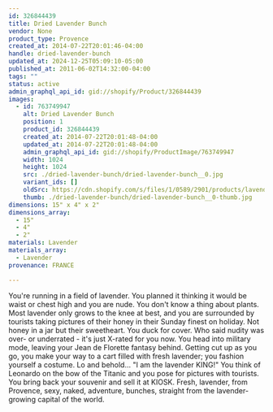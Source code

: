 ```yaml
---
id: 326844439
title: Dried Lavender Bunch
vendor: None
product_type: Provence
created_at: 2014-07-22T20:01:46-04:00
handle: dried-lavender-bunch
updated_at: 2024-12-25T05:09:10-05:00
published_at: 2011-06-02T14:32:00-04:00
tags: ""
status: active
admin_graphql_api_id: gid://shopify/Product/326844439
images:
  - id: 763749947
    alt: Dried Lavender Bunch
    position: 1
    product_id: 326844439
    created_at: 2014-07-22T20:01:48-04:00
    updated_at: 2014-07-22T20:01:48-04:00
    admin_graphql_api_id: gid://shopify/ProductImage/763749947
    width: 1024
    height: 1024
    src: ./dried-lavender-bunch/dried-lavender-bunch__0.jpg
    variant_ids: []
    oldSrc: https://cdn.shopify.com/s/files/1/0589/2901/products/lavender-bunch.jpeg?v=1406073708
    thumb: ./dried-lavender-bunch/dried-lavender-bunch__0-thumb.jpg
dimensions: 15" x 4" x 2"
dimensions_array:
  - 15"
  - 4"
  - 2"
materials: Lavender
materials_array:
  - Lavender
provenance: FRANCE

---
```


You're running in a field of lavender. You planned it thinking it would be waist or chest high and you are nude. You don't know a thing about plants. Most lavender only grows to the knee at best, and you are surrounded by tourists taking pictures of their honey in their Sunday finest on holiday. Not honey in a jar but their sweetheart. You duck for cover. Who said nudity was over- or underrated - it's just X-rated for you now. You head into military mode, leaving your Jean de Florette fantasy behind. Getting cut up as you go, you make your way to a cart filled with fresh lavender; you fashion yourself a costume. Lo and behold... "I am the lavender KING!" You think of Leonardo on the bow of the Titanic and you pose for pictures with tourists. You bring back your souvenir and sell it at KIOSK. Fresh, lavender, from Provence, sexy, naked, adventure, bunches, straight from the lavender-growing capital of the world.